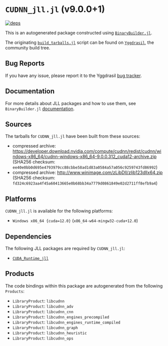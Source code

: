 # `CUDNN_jll.jl` (v9.0.0+1)

[![deps](https://juliahub.com/docs/CUDNN_jll/deps.svg)](https://juliahub.com/ui/Packages/CUDNN_jll/wC1gq?page=2)

This is an autogenerated package constructed using [`BinaryBuilder.jl`](https://github.com/JuliaPackaging/BinaryBuilder.jl).

The originating [`build_tarballs.jl`](https://github.com/JuliaPackaging/Yggdrasil/blob/8ce1faee3a7ebb1a22ff5e2dbaf34de59f38221b/C/CUDA/CUDNN/build_tarballs.jl) script can be found on [`Yggdrasil`](https://github.com/JuliaPackaging/Yggdrasil/), the community build tree.

## Bug Reports

If you have any issue, please report it to the Yggdrasil [bug tracker](https://github.com/JuliaPackaging/Yggdrasil/issues).

## Documentation

For more details about JLL packages and how to use them, see `BinaryBuilder.jl` [documentation](https://docs.binarybuilder.org/stable/jll/).

## Sources

The tarballs for `CUDNN_jll.jl` have been built from these sources:

* compressed archive: https://developer.download.nvidia.com/compute/cudnn/redist/cudnn/windows-x86_64/cudnn-windows-x86_64-9.0.0.312_cuda12-archive.zip (SHA256 checksum: `ee40e0bb0d695e4793979cc88cbbe58ad1d83a0584a57a056c9259743fd86992`)
* compressed archive: http://www.winimage.com/zLibDll/zlib123dllx64.zip (SHA256 checksum: `fd324c6923aa4f45a60413665e0b68bb34a7779d0861849e02d2711ff8efb9a4`)

## Platforms

`CUDNN_jll.jl` is available for the following platforms:

* `Windows x86_64 {cuda=12.0}` (`x86_64-w64-mingw32-cuda+12.0`)

## Dependencies

The following JLL packages are required by `CUDNN_jll.jl`:

* [`CUDA_Runtime_jll`](https://github.com/JuliaBinaryWrappers/CUDA_Runtime_jll.jl)

## Products

The code bindings within this package are autogenerated from the following `Products`:

* `LibraryProduct`: `libcudnn`
* `LibraryProduct`: `libcudnn_adv`
* `LibraryProduct`: `libcudnn_cnn`
* `LibraryProduct`: `libcudnn_engines_precompiled`
* `LibraryProduct`: `libcudnn_engines_runtime_compiled`
* `LibraryProduct`: `libcudnn_graph`
* `LibraryProduct`: `libcudnn_heuristic`
* `LibraryProduct`: `libcudnn_ops`
